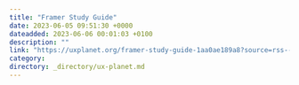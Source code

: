 ```yaml
---
title: "Framer Study Guide"
date: 2023-06-05 09:51:30 +0000
dateadded: 2023-06-06 00:01:03 +0100
description: ""
link: "https://uxplanet.org/framer-study-guide-1aa0ae189a8?source=rss----819cc2aaeee0---4"
category:
directory: _directory/ux-planet.md
---
```

